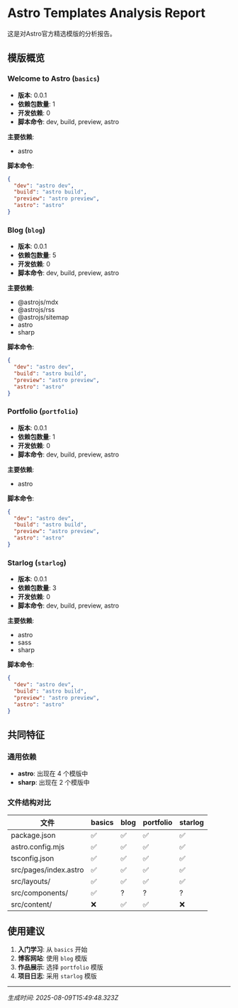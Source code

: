 # Astro Templates Analysis Report

这是对Astro官方精选模版的分析报告。

## 模版概览


### Welcome to Astro (`basics`)


- **版本**: 0.0.1
- **依赖包数量**: 1
- **开发依赖**: 0
- **脚本命令**: dev, build, preview, astro

**主要依赖**:
- astro

**脚本命令**:
```json
{
  "dev": "astro dev",
  "build": "astro build",
  "preview": "astro preview",
  "astro": "astro"
}
```



### Blog (`blog`)


- **版本**: 0.0.1
- **依赖包数量**: 5
- **开发依赖**: 0
- **脚本命令**: dev, build, preview, astro

**主要依赖**:
- @astrojs/mdx
- @astrojs/rss
- @astrojs/sitemap
- astro
- sharp

**脚本命令**:
```json
{
  "dev": "astro dev",
  "build": "astro build",
  "preview": "astro preview",
  "astro": "astro"
}
```



### Portfolio (`portfolio`)


- **版本**: 0.0.1
- **依赖包数量**: 1
- **开发依赖**: 0
- **脚本命令**: dev, build, preview, astro

**主要依赖**:
- astro

**脚本命令**:
```json
{
  "dev": "astro dev",
  "build": "astro build",
  "preview": "astro preview",
  "astro": "astro"
}
```



### Starlog (`starlog`)


- **版本**: 0.0.1
- **依赖包数量**: 3
- **开发依赖**: 0
- **脚本命令**: dev, build, preview, astro

**主要依赖**:
- astro
- sass
- sharp

**脚本命令**:
```json
{
  "dev": "astro dev",
  "build": "astro build",
  "preview": "astro preview",
  "astro": "astro"
}
```



## 共同特征

### 通用依赖
- **astro**: 出现在 4 个模版中
- **sharp**: 出现在 2 个模版中

### 文件结构对比

| 文件 | basics | blog | portfolio | starlog |
|------|--------|------|-----------|---------|
| package.json | ✅ | ✅ | ✅ | ✅ |
| astro.config.mjs | ✅ | ✅ | ✅ | ✅ |
| tsconfig.json | ✅ | ✅ | ✅ | ✅ |
| src/pages/index.astro | ✅ | ✅ | ✅ | ✅ |
| src/layouts/ | ✅ | ✅ | ✅ | ✅ |
| src/components/ | ✅ | ? | ? | ? |
| src/content/ | ❌ | ✅ | ✅ | ❌ |

## 使用建议

1. **入门学习**: 从 `basics` 开始
2. **博客网站**: 使用 `blog` 模版
3. **作品展示**: 选择 `portfolio` 模版  
4. **项目日志**: 采用 `starlog` 模版

---
*生成时间: 2025-08-09T15:49:48.323Z*
